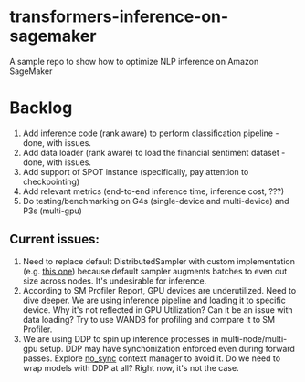 # transformers-inference-on-sagemaker
A sample repo to show how to optimize NLP inference on Amazon SageMaker

# Backlog
1. Add inference code (rank aware) to perform classification pipeline - done, with issues.
2. Add data loader (rank aware) to load the financial sentiment dataset - done, with issues.
3. Add support of SPOT instance (specifically, pay attention to checkpointing)
4. Add relevant metrics (end-to-end inference time, inference cost, ???)
5. Do testing/benchmarking on G4s (single-device and multi-device) and P3s (multi-gpu)


## Current issues:
1. Need to replace default DistributedSampler with custom implementation (e.g. [this one](https://github.com/SeungjunNah/DeepDeblur-PyTorch/blob/master/src/data/sampler.py)) because default sampler augments batches to even out size across nodes. It's undesirable for inference.
2. According to SM Profiler Report, GPU devices are underutilized. Need to dive deeper. We are using inference pipeline and loading it to specific device. Why it's not reflected in GPU Utilization? Can it be an issue with data loading? Try to use WANDB for profiling and compare it to SM Profiler.
3. We are using DDP to spin up inference processes in multi-node/multi-gpu setup. DDP may have synchonization enforced even during forward passes. Explore [no_sync](https://github.com/pytorch/pytorch/blob/master/torch/nn/parallel/distributed.py#L656) context manager to avoid it. Do we need to wrap models with DDP at all? Right now, it's not the case. 
